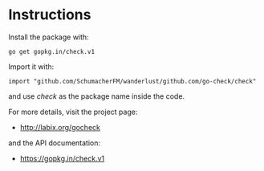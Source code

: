 Instructions
============

Install the package with:

    go get gopkg.in/check.v1
    
Import it with:

    import "github.com/SchumacherFM/wanderlust/github.com/go-check/check"

and use _check_ as the package name inside the code.

For more details, visit the project page:

* http://labix.org/gocheck

and the API documentation:

* https://gopkg.in/check.v1
